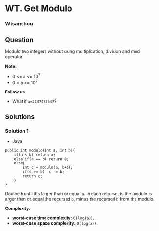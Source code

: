 # WT. Get Modulo

### Wtsanshou

## Question

Modulo two integers without using multiplication, division and mod operator. 

**Note:**

* 0 <= a <= 10<sup>7</sup>
* 0 < b <= 10<sup>7</sup>

**Follow up**

* What if `a=2147483647`?

## Solutions

### Solution 1

* Java 
```
public int modulo(int a, int b){
    if(a < b) return a;
    else if(a == b) return 0;
    else{
        int c = modulo(a, b+b);
        if(c >= b)  c -= b;
        return c;
    }
}
```

Doulbe `b` until it's larger than or equal `a`. In each recurse, is the modulo is  arger than or equal the recursed `b`, minus the recursed `b` from the  modulo.

**Complexity:**

* **worst-case time complexity:** `O(log(a))`.
* **worst-case space complexity:** `O(log(a))`.
